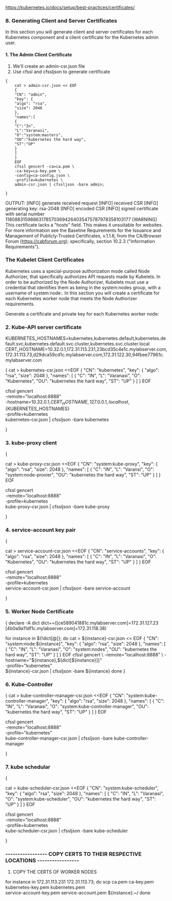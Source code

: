 
https://kubernetes.io/docs/setup/best-practices/certificates/

### 8. Generating Client and Server Certificates

In this section you will generate client and server certificates for each Kubernetes component and a client certificate for the Kubernetes admin user.

#### 1.  The Admin Client Certificate

1. We'll create an admin-csr.json file
2. Use cfssl and cfssljson to generate certificate

```
{
    cat > admin-csr.json << EOF
    {
    "CN": "admin",
    "key": {
    "algo": "rsa",
    "size": 2048
    },
    "names":[
    {
    "C":"In",
    "L":"Varanasi",
    "O":"system:masters",
    "OU":"kubernetes the hard way",
    "ST":"UP"
    }
    ]
    }
    EOF
    cfssl gencert -ca=ca.pem \
    -ca-key=ca-key.pem \
    -config=ca-config.json \
    -profile=kubernetes \
    admin-csr.json | cfssljson -bare admin; 

}
```
OUTPUT:
    [INFO] generate received request
    [INFO] received CSR
    [INFO] generating key: rsa-2048
    [INFO] encoded CSR
    [INFO] signed certificate with serial number 118088315988631785703694264035475787978358103177
    [WARNING] This certificate lacks a "hosts" field. This makes it unsuitable for
            websites. For more information see the Baseline Requirements for the Issuance and Management
            of Publicly-Trusted Certificates, v.1.1.6, from the CA/Browser Forum (https://cabforum.org);
            specifically, section 10.2.3 ("Information Requirements").

### The Kubelet Client Certificates

Kubernetes uses a special-purpose authorization mode called Node Authorizer, that specifically authorizes API requests made by Kubelets. In order to be authorized by the Node Authorizer, Kubelets must use a credential that identifies them as being in the system:nodes group, with a username of system:node:<nodeName>. In this section you will create a certificate for each Kubernetes worker node that meets the Node Authorizer requirements.

Generate a certificate and private key for each Kubernetes worker node:


### 2. Kube-API server certificate

KUBERNETES_HOSTNAMES=kubernetes,kubernetes.default,kubernetes.default.svc,kubernetes.default.svc.cluster,kubernetes.svc.cluster.local
CERT_HOSTNAME=10.32.0.1,172.31.113.231,23bcd35c4e1c.mylabserver.com,172.31.113.73,d29dca59cd1c.mylabserver.com,172.31.122.30,94fbee77961c.mylabserver.com

{
cat > kubernetes-csr.json <<EOF
{
  "CN": "kubernetes",
  "key": {
    "algo": "rsa",
    "size": 2048
  },
  "names": [
    {
      "C": "IN",
      "L": "Varanasi",
      "O": "Kubernetes",
      "OU": "kubernetes the hard way",
      "ST": "UP"
    }
  ]
}
EOF

cfssl gencert \
  -remote="localhost:8888" \
  -hostname=10.32.0.1,${CERT_HOSTNAME},127.0.0.1,localhost,${KUBERNETES_HOSTNAMES} \
  -profile=kubernetes \
  kubernetes-csr.json | cfssljson -bare kubernetes

}

### 3. kube-proxy client
{

cat > kube-proxy-csr.json <<EOF
{
  "CN": "system:kube-proxy",
  "key": {
    "algo": "rsa",
    "size": 2048
  },
  "names": [
    {
      "C": "IN",
      "L": "Varansi",
      "O": "system:node-proxier",
      "OU": "kubernetes the hard way",
      "ST": "UP"
    }
  ]
}
EOF

cfssl gencert \
  -remote="localhost:8888" \
  -profile=kubernetes \
  kube-proxy-csr.json | cfssljson -bare kube-proxy

}

### 4. service-account key pair 

{

cat > service-account-csr.json <<EOF
{
  "CN": "service-accounts",
  "key": {
    "algo": "rsa",
    "size": 2048
  },
  "names": [
    {
      "C": "IN",
      "L": "Varanasi",
      "O": "Kubernetes",
      "OU": "kubernetes the hard way",
      "ST": "UP"
    }
  ]
}
EOF

cfssl gencert \
  -remote="localhost:8888" \
  -profile=kubernetes \
  service-account-csr.json | cfssljson -bare service-account

}

### 5. Worker Node Certificate
{
declare -A dict
dict+=([ce589041881c.mylabserver.com]=172.31.127.23 [4b0a9a11df1c.mylabserver.com]=172.31.118.38)

for instance in ${!dict[@]}; do
cat > ${instance}-csr.json << EOF
{
"CN": "system:node:${instance}",
"key": {
"algo": "rsa",
"size": 2048
},
"names": [
{
"C": "IN",
"L": "Varanasi",
"O": "system:nodes",
"OU": "kubernetes the hard way",
"ST": "UP"
}
]
}
EOF
cfssl gencert \
-remote="localhost:8888" \
-hostname="${instance},${dict[${instance}]}" \
-profile="kubernetes" \
${instance}-csr.json | cfssljson -bare ${instance}
done
}
### 6. Kube-Controller

{
cat > kube-controller-manager-csr.json <<EOF
{
  "CN": "system:kube-controller-manager",
  "key": {
    "algo": "rsa",
    "size": 2048
  },
  "names": [
    {
      "C": "IN",
      "L": "Varanasi",
      "O": "system:kube-controller-manager",
      "OU": "kubernetes the hard way",
      "ST": "UP"
    }
  ]
}
EOF

cfssl gencert \
  -remote="localhost:8888" \
  -profile="kubernetes" \
  kube-controller-manager-csr.json | cfssljson -bare kube-controller-manager

}

### 7. kube schedular 

{

cat > kube-scheduler-csr.json <<EOF
{
  "CN": "system:kube-scheduler",
  "key": {
    "algo": "rsa",
    "size": 2048
  },
  "names": [
    {
      "C": "IN",
      "L": "Varanasi",
      "O": "system:kube-scheduler",
      "OU": "kubernetes the hard way",
      "ST": "UP"
    }
  ]
}
EOF

cfssl gencert \
  -remote="localhost:8888" \
  -profile=kubernetes \
  kube-scheduler-csr.json | cfssljson -bare kube-scheduler

}



### ----------------- COPY CERTS TO THEIR RESPECTIVE LOCATIONS -----------------

1. COPY THE CERTS OF WORKER NODES

for instance in 172.31.113.231 172.31.113.73; do
    scp ca.pem ca-key.pem kubernetes-key.pem kubernetes.pem \
    service-account-key.pem service-account.pem ${instance}:~/
done



